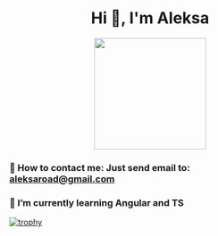 
<h1 align="center">
  <b>Hi 👋, I'm Aleksa</b>
</h1>
<div id="header" align="center">
  <img src="https://media.giphy.com/media/137EaR4vAOCn1S/giphy.gif" width="200"/>
</div>


### 📩 How to contact me: Just send email to: <aleksaroad@gmail.com>
### 🌱 I’m currently learning Angular and TS

<!--
**AleksaRoad/AleksaRoad** is a ✨ _special_ ✨ repository because its `README.md` (this file) appears on your GitHub profile.

Here are some ideas to get you started:
🔭 I’m currently working on ...
-->

[![trophy](https://github-profile-trophy.vercel.app/?username=aleksaroad)](https://github.com/ryo-ma/github-profile-trophy)
